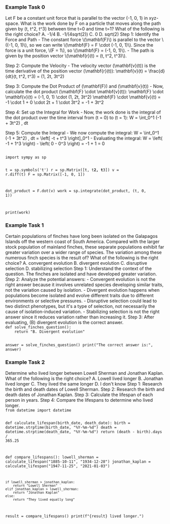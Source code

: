 ### Example Task 0

<task>
Let F be a constant unit force that is parallel to the vector (-1, 0, 1) in xyz-space. What is the work done by F on a particle that moves along the path given by (t, t^2, t^3) between time t=0 and time t=1?
What of the following is the right choice?
A. -1/4
B. -1/(4sqrt(2))
C. 0
D. sqrt(2)
</task>

<plan>
Step 1: Identify the Force and Path
    - The constant force \(\mathbf{F}\) is parallel to the vector \((-1, 0, 1)\), so we can write \(\mathbf{F} = F \cdot (-1, 0, 1)\). Since the force is a unit force, \(F = 1\), so \(\mathbf{F} = (-1, 0, 1)\).
    - The path is given by the position vector \(\mathbf{r}(t) = (t, t^2, t^3)\).

Step 2: Compute the Velocity
    - The velocity vector \(\mathbf{v}(t)\) is the time derivative of the position vector \(\mathbf{r}(t)\): \mathbf{v}(t) = \frac{d}{dt}(t, t^2, t^3) = (1, 2t, 3t^2)

Step 3: Compute the Dot Product of \(\mathbf{F}\) and \(\mathbf{v}(t)\)
    - Now, calculate the dot product \(\mathbf{F} \cdot \mathbf{v}(t)\):
    \mathbf{F} \cdot \mathbf{v}(t) = (-1, 0, 1) \cdot (1, 2t, 3t^2)
    \mathbf{F} \cdot \mathbf{v}(t) = -1 \cdot 1 + 0 \cdot 2t + 1 \cdot 3t^2 = -1 + 3t^2

Step 4: Set up the Integral for Work
    - Now, the work done is the integral of the dot product over the time interval from \(t = 0\) to \(t = 1\): W = \int_0^1 (-1 + 3t^2) \, dt

Step 5: Compute the Integral
    - We now compute the integral: W = \int_0^1 (-1 + 3t^2) \, dt = \left[ -t + t^3 \right]_0^1
    - Evaluating the integral: W = \left( -1 + 1^3 \right) - \left( 0 - 0^3 \right) = -1 + 1 = 0
</plan>

<code>
import sympy as sp

t = sp.symbols('t')
r = sp.Matrix([t, t**2, t**3])
v = r.diff(t)
F = sp.Matrix([-1, 0, 1])

dot_product = F.dot(v)
work = sp.integrate(dot_product, (t, 0, 1))

print(work)
</code>

### Example Task 1
 
<task>
Certain populations of finches have long been isolated on the Galapagos Islands off the western coast of South America. Compared with the larger stock population of mainland finches, these separate populations exhibit far greater variation over a wider range of species. The variation among these numerous finch species is the result of?
What of the following is the right choice?
A. convergent evolution
B. divergent evolution
C. disruptive selection
D. stabilizing selection
</task>

<plan>
Step 1: Understand the context of the question. The finches are isolated and have developed greater variation.
Step 2: Analyze the potential answers:
    - Convergent evolution is not the right answer because it involves unrelated species developing similar traits, not the variation caused by isolation.
    - Divergent evolution happens when populations become isolated and evolve different traits due to different environments or selective pressures.
    - Disruptive selection could lead to two distinct phenotypes, but it's a type of selection, not necessarily the cause of isolation-induced variation.
    - Stabilizing selection is not the right answer since it reduces variation rather than increasing it.
Step 3: After evaluating, (B) divergent evolution is the correct answer.
</plan>

<code>
def solve_finches_question():
    return "B. Divergent evolution"

answer = solve_finches_question()
print("The correct answer is:", answer)
</code>

### Example Task 2 

<task>
Determine who lived longer between Lowell Sherman and Jonathan Kaplan.
What of the following is the right choice?
A. Lowell lived longer
B. Jonathan lived longer
C. They lived the same longer
D. I don't know
</task>

<plan>
Step 1: Research the birth and death dates of Lowell Sherman.
Step 2: Research the birth and death dates of Jonathan Kaplan.
Step 3: Calculate the lifespan of each person in years.
Step 4: Compare the lifespans to determine who lived longer.
</plan>

<code>
from datetime import datetime

def calculate_lifespan(birth_date, death_date):
    birth = datetime.strptime(birth_date, "%Y-%m-%d")
    death = datetime.strptime(death_date, "%Y-%m-%d")
    return (death - birth).days / 365.25

def compare_lifespans():
    lowell_sherman = calculate_lifespan("1885-10-11", "1934-12-28")
    jonathan_kaplan = calculate_lifespan("1947-11-25", "2021-01-03")
    
    if lowell_sherman > jonathan_kaplan:
        return "Lowell Sherman"
    elif jonathan_kaplan > lowell_sherman:
        return "Jonathan Kaplan"
    else:
        return "They lived equally long"

result = compare_lifespans()
print(f"{result} lived longer.")
</code>

